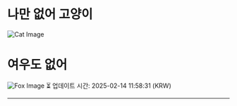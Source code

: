 
# 나만 없어 고양이

![Cat Image](https://cdn2.thecatapi.com/images/2q1.gif)

# 여우도 없어
![Fox Image](https://randomfox.ca/images/34.jpg)
⏳ 업데이트 시간: 2025-02-14 11:58:31 (KRW)

---

